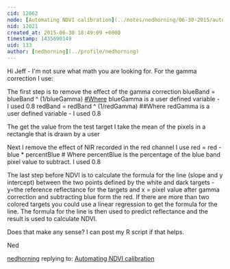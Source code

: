 ```yaml
---
cid: 12062
node: [Automating NDVI calibration](../notes/nedhorning/06-30-2015/automating-ndvi-calibration)
nid: 12021
created_at: 2015-06-30 18:49:09 +0000
timestamp: 1435690149
uid: 133
author: [nedhorning](../profile/nedhorning)
---
```


Hi Jeff - I'm not sure what math you are looking for. For the gamma correction I use:

The first step is to remove the effect of the gamma correction
blueBand = blueBand ^ (1/blueGamma) [#Where](/tag/Where) blueGamma is a user defined variable - I used 0.8
redBand = redBand ^ (1/redGamma) ##Where redGamma is a user defined variable - I used 0.8

The get the value from the test target I take the mean of the pixels in a rectangle that is drawn by a user

Next I remove the effect of NIR recorded in the red channel I use red = red - blue * percentBlue # Where percentBlue is the percentage of the blue band pixel value to subtract. I used 0.8

The last step before NDVI is to calculate the formula for the line (slope and y intercept) between the two points defined by the white and dark targets - y=the reference reflectance for the targets and x = pixel value after gamma correction and subtracting blue form the red. If there are more than two colored targets you could use a linear regression to get the formula for the line. The formula for the line is then used to predict reflectance and the result is used to calculate NDVI. 

Does that make any sense? I can post my R script if that helps. 

Ned


[nedhorning](../profile/nedhorning) replying to: [Automating NDVI calibration](../notes/nedhorning/06-30-2015/automating-ndvi-calibration)

